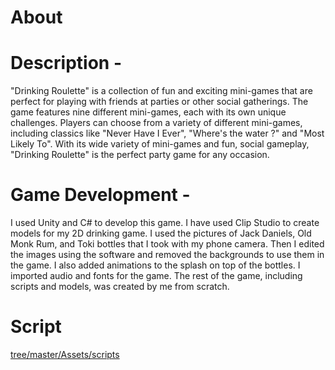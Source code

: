 # About

# Description - 
"Drinking Roulette" is a collection of fun and exciting mini-games that are perfect for playing with friends at parties or other social gatherings. The game features nine different mini-games, each with its own unique challenges. Players can choose from a variety of different mini-games, including classics like "Never Have I Ever", "Where's the water ?" and "Most Likely To". With its wide variety of mini-games and fun, social gameplay, "Drinking Roulette" is the perfect party game for any occasion.

# Game Development -
I used Unity and C# to develop this game. I have used Clip Studio to create models for my 2D drinking game. I used the pictures of Jack Daniels, Old Monk Rum, and Toki bottles that I took with my phone camera. Then I edited the images using the software and removed the backgrounds to use them in the game. I also added animations to the splash on top of the bottles. I imported audio and fonts for the game. The rest of the game, including scripts and models, was created by me from scratch.

# Script
[tree/master/Assets/scripts](https://github.com/kinshuk122/Drinking_Roulette/tree/master/Assets/scripts)
